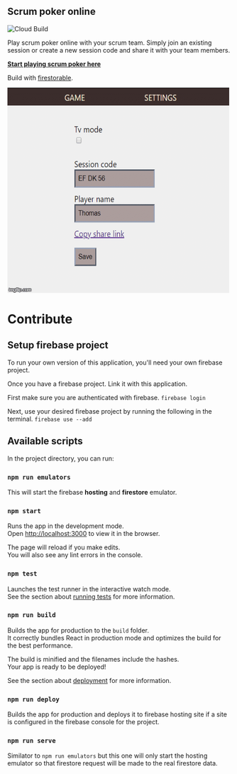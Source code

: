## Scrum poker online

![Cloud Build](https://storage.googleapis.com/scrum-poker-online-badges/builds/scrum-poker-online/branches/master.svg)

Play scrum poker online with your scrum team. Simply join an existing session or create a new session code and share it with your team members.

[**Start playing scrum poker here**](https://scrum-poker-31315.web.app/)

Build with [firestorable](https://github.com/thdk/firestorable).

![screensot](images/screenshots.gif)

# Contribute

## Setup firebase project
To run your own version of this application, you'll need your own firebase project.

Once you have a firebase project. Link it with this application.

First make sure you are authenticated with firebase.
`firebase login`

Next, use your desired firebase project by running the following in the terminal.
`firebase use --add`

## Available scripts

In the project directory, you can run:

### `npm run emulators`
This will start the firebase **hosting** and **firestore** emulator.

### `npm start`

Runs the app in the development mode.<br />
Open [http://localhost:3000](http://localhost:3000) to view it in the browser.

The page will reload if you make edits.<br />
You will also see any lint errors in the console.

### `npm test`

Launches the test runner in the interactive watch mode.<br />
See the section about [running tests](https://facebook.github.io/create-react-app/docs/running-tests) for more information.

### `npm run build`

Builds the app for production to the `build` folder.<br />
It correctly bundles React in production mode and optimizes the build for the best performance.

The build is minified and the filenames include the hashes.<br />
Your app is ready to be deployed!

See the section about [deployment](https://facebook.github.io/create-react-app/docs/deployment) for more information.

### `npm run deploy`

Builds the app for production and deploys it to firebase hosting site if a site is configured in the firebase console for the project.

### `npm run serve`
Similator to `npm run emulators` but this one will only start the hosting emulator so that firestore request will be made to the real firestore data.